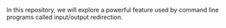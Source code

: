 In this repository, we will explore a powerful feature used by command line programs called input/output redirection.
